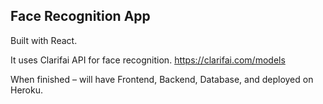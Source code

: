 ## Face Recognition App

Built with React.

It uses Clarifai API for face recognition. https://clarifai.com/models

When finished – will have Frontend, Backend, Database, and deployed on Heroku.





